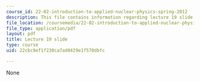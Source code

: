 ```yaml
---
course_id: 22-02-introduction-to-applied-nuclear-physics-spring-2012
description: This file contains information regarding lecture 19 slide
file_location: /coursemedia/22-02-introduction-to-applied-nuclear-physics-spring-2012/22cbc9ef1f230ca7ad0429e1f570dbfc_MIT22_02S12_lec19.pdf
file_type: application/pdf
layout: pdf
title: Lecture 19 slide
type: course
uid: 22cbc9ef1f230ca7ad0429e1f570dbfc

---
```

None
